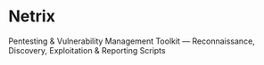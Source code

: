 # Netrix
Pentesting &amp; Vulnerability Management Toolkit — Reconnaissance, Discovery, Exploitation &amp; Reporting Scripts
